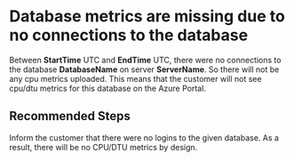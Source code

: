 <properties
    pageTitle="There is no login activity to the database."
    description="No login activity"
    infoBubbleText="There is no login activity to the database. See details on the right."
    service="microsoft.sql"
    resource="servers"
    authors="yujzhan"
    ms.author="yujzhan"
    displayOrder=""
    articleId="MissingMetricsNoLogin_5319F4E2-A2DA-426D-B9D9-E6F321380252"
    diagnosticScenario="MissingMetricsNoLogin"
    selfHelpType="diagnostics"
    supportTopicIds="32630435,32630434"
    resourceTags=""
    productPesIds="13491"
    cloudEnvironments="Public, Fairfax, MoonCake, usnat, ussec"
    ownershipId="AzureData_AzureSQLDB_Telemetry"
/>

# Database metrics are missing due to no connections to the database

<!--issueDescription-->
Between **<!--$StartTime-->StartTime<!--/$StartTime-->** UTC and **<!--$EndTime-->EndTime<!--/$EndTime-->** UTC, there were no connections to the database **<!--$DatabaseName-->DatabaseName<!--/$DatabaseName-->** on server **<!--$ServerName-->ServerName<!--/$ServerName-->**. So there will not be any cpu metrics uploaded. This means that the customer will not see cpu/dtu metrics for this database on the Azure Portal.
<!--/issueDescription-->

## **Recommended Steps**

Inform the customer that there were no logins to the given database. As a result, there will be no CPU/DTU metrics by design.